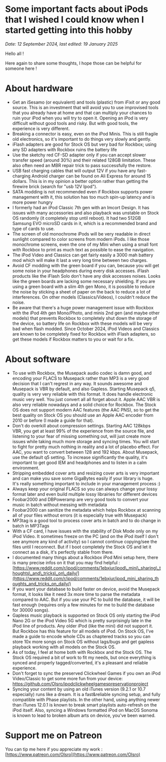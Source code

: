 # Some important facts about iPods that I wished I could know when I started getting into this hobby
*Date: 12 September 2024, last edited: 19 January 2025*

Hello all !

Here again to share some thoughts, I hope those can be helpful for someone here !

# About hardware

* Get an iSesamo (or equivalent) and tools (plastic) from iFixit or any good source. This is an investment that will avoid you to use improvised tools that you already have at home and that can multiply your chances to ruin your iPod when you will try to open it. Opening an iPod is very difficult without good tools and risky. But with good tools, the experience is very different.
* Breaking a connector is easy, even on the iPod Minis. This is still fragile old electronics, so it's important to do things very slowly and gently.
* iFlash adapters are good for Stock OS but very bad for Rockbox; using any SD adapters with Rockbox ruins the battery life
* Use the sketchy red CF-SD adapter only if you can accept slower transfer speed (around 30%) and their related 128GB limitation. These also often need an MBR repair trick to pass successfully the restore.
* USB fast charging cables that will output 12V if you have any fast-charging Android charger can be found on Ali Express for around 15 dollars. This is in my opinion a better option rather than getting the firewire brick (search for "usb 12V Ipod").
* SATA modding is not recommended even if Rockbox supports power management with it, this solution has too much spin-up latency and is more power hungry
* I formerly had an iPod Classic 7th gen with an Imcort Design. It has issues with many accessories and also playback was unstable on Stock OS randomly (it completely stop until reboot). It had two 512GB Samsung EVO microSD cards in it, which is a recommended brand and type of cards to use.
* The screen of old monochrome iPods will be very readable in direct sunlight compared to color screens from modern iPods. I like those monochrome screens, even the one of my Mini when using a small font with Rockbox to print as much text as possible to ease the navigation.
* The iPod Video and Classics can get fairly easily a 3000 mah battery mod which will make it last a very long time between two charges.
* Avoid CF modding with the green board if you can, because you will get some noise in your headphones during every disk accesses. iFlash products like the iFlash Solo don't have any disk accesses noises. Looks like the green boards are lacking some necessary shielding. If you are using a green board with a slim 4th gen Mono, it is possible to reduce the noise by sticking a sheet of paper on the back to reduce a lot of interferences. On other models (Classics/Videos), I couldn't reduce the noise.
* Be aware that there's a huge power management issue with Rockbox with the iPod 4th gen Mono/Photo, and minis 2nd gen (and maybe other models) that prevents Rockbox to completely shut down the storage of the device, so battery life on Rockbox with these models will be very bad when flash modded. Since October 2024, iPod Videos and Classics are known to be completely fixed for Rockbox with iFlash adapters, so get these models if Rockbox matters to you or wait for a fix.

# About software
* To use with Rockbox, the Musepack audio codec is damn good, and encoding your FLACS to Musepack rather than MP3 is a very good decision that I can't regrest in any way. It sounds awesome and Musepack is VBR by default, and also Gapless. Starting Musepack q5, quality is very very reliable with this format. It does handle electronic music very well. You just convert all all forget about it. Apple AAC VBR is also very reliable nowadays and a solid choice for Rockbox. The Stock OS does not support modern AAC features (the AAC PNS), so to get the best quality on Stock OS you should use an Apple AAC encoder from 2010 or before (I made a guide for that).
* Don't do overkill about compression settings. Starting AAC 128kbps VBR, you get at least 99% of the experience from the source file, and listening to your fear of missing something out, will just create more issues while taking much more storage and syncing times. You will start to fight for pretty much nothing in reality and a lot of placebo effect. For AAC, you want to convert between 128 and 192 kbps. About Musepack, use the default q5 setting. To increase significantly the quality, it's important to get good IEM and headphones and to listen in a calm environment.
* Stripping embedded cover arts and resizing cover arts is very important and can make you save some GigaBytes easily if your library is huge. It's really something important to include in your management process :)
* Always keep your original FLACS so you can always change your lossy format later and even build multiple lossy librairies for different devices
* Foobar2000 and DBPoweramp are very good tools to convert your music in batch without messing with metadata
* Foobar2000 can sanitize the metadata which helps Rockbox at scanning all of your files without errors (it is especially true with Musepack)
* MP3tag is a good tool to process cover arts in batch and to do change in batch in MP3Tags
* With a CF card, I have issues with the stability of Disk Mode only on my iPod Video. It sometimes freeze on the PC (and on the iPod itself I don't see anymore any kind of activity) so I cannot continue copying/see the files until I reconnect. But if I boot completely the Stock OS and let it connect as a disk, it's perfectly stable from there.
* I documented many things about a Rockbox iPod Mini setup here, there is many precise infos on it that you may find helpful : [https://www.reddit.com/r/ipod/comments/1ebxjur/ipod\_mini\_sharing\_thoughts\_and\_tricks\_on\_daily/](https://www.reddit.com/r/ipod/comments/1ebxjur/ipod_mini_sharing_thoughts_and_tricks_on_daily/)
* If you want your database to build faster on device, avoid the Musepack format, it looks like it need 3x more time to parse the metadata compared to AAC. But if you use your PC to build the database, it will be fast enough (requires only a few minutes for me to build the database for 30000 songs).
* Gapless music playback is supported on Stock OS only starting the iPod Nano 2G or the iPod Video 5G which is pretty surprisingly late in the iPod line of products. Any older iPod (like the mini) did not support it. But Rockbox has this feature for all models of iPod. On Stock OS, I've made a guide to encode whole CDs as chaptered tracks so you can store 10x more songs on Stock OS without lags/bugs and get gapless playback working with all models on the Stock OS.
* As of today, I feel at home both with Rockbox and the Stock OS. The Stock OS required a bit of work to fit my needs, but once everything is synced and properly tagged/converted, it's a pleasant and reliable experience.
* Don't forget to sync the preserved Clickwheel Games if you own an iPod Video/Classic to get some more fun from your device: https://github.com/Olsro/ipodclickwheelgamespreservationproject
* Syncing your content by using an old iTunes version (9.2.1 or 10.7 especially) runs like a dream. It is a fast&reliable syncing setup, and fully compatible with Phase playlists. In the other hand, using anything newer than iTunes 12.0.1 is known to break smart playlists auto-refresh on the iPod itself. Also, syncing a Windows formatted iPod on MacOS Sonoma is known to lead to broken album arts on device, you've been warned.

# Support me on Patreon
You can tip me here if you appreciate my work : [https://www.patreon.com/Olsro](https://www.patreon.com/Olsro)
